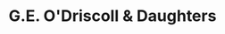 ---
title: "G.E. O'Driscoll & Daughters"
url: /llanelli/g-e-odriscoll-und-daughters/
shop: Bestattungen
---
